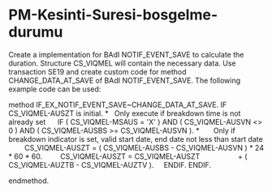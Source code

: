 # PM-Kesinti-Suresi-bosgelme-durumu
Create a implementation for BAdI NOTIF_EVENT_SAVE to calculate the duration. Structure CS_VIQMEL will contain the necessary data. Use transaction SE19 and create custom code for method CHANGE_DATA_AT_SAVE of BAdI NOTIF_EVENT_SAVE. The following example code can be used:

method IF_EX_NOTIF_EVENT_SAVE~CHANGE_DATA_AT_SAVE.
IF CS_VIQMEL-AUSZT is initial.
*   Only execute if breakdown time is not already set
     IF ( CS_VIQMEL-MSAUS = 'X' ) AND ( CS_VIQMEL-AUSVN <> 0 ) AND ( CS_VIQMEL-AUSBS >= CS_VIQMEL-AUSVN ).
*       Only if breakdown indicator is set, valid start date, end date not less than start date
        CS_VIQMEL-AUSZT = ( CS_VIQMEL-AUSBS - CS_VIQMEL-AUSVN ) * 24 * 60 * 60.
        CS_VIQMEL-AUSZT = CS_VIQMEL-AUSZT
                  + ( CS_VIQMEL-AUZTB - CS_VIQMEL-AUZTV ).
    ENDIF.
ENDIF.

endmethod.


